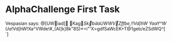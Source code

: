 # AlphaChallenge First Task

Vespasian says: @[UWiad] Kag_SkbdaUWWVZffbe,!!Vd[hW YaaY^W Ua_!Vd[hW!Xa^VWde!#_(AI]k]8k"8S)*=i"'X>gdfSaWcEK+T@1geb/eZSdWQ^[`]
